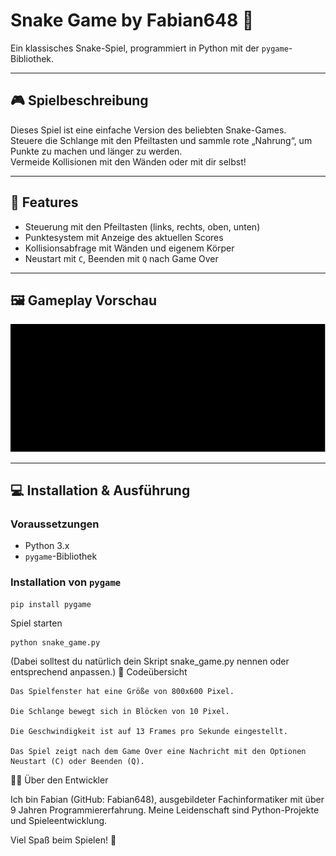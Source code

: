 # Snake Game by Fabian648 🐍

Ein klassisches Snake-Spiel, programmiert in Python mit der `pygame`-Bibliothek.

---

## 🎮 Spielbeschreibung

Dieses Spiel ist eine einfache Version des beliebten Snake-Games.  
Steuere die Schlange mit den Pfeiltasten und sammle rote „Nahrung“, um Punkte zu machen und länger zu werden.  
Vermeide Kollisionen mit den Wänden oder mit dir selbst!

---

## 🚀 Features

- Steuerung mit den Pfeiltasten (links, rechts, oben, unten)
- Punktesystem mit Anzeige des aktuellen Scores
- Kollisionsabfrage mit Wänden und eigenem Körper
- Neustart mit `C`, Beenden mit `Q` nach Game Over

---

## 🖼️ Gameplay Vorschau

![Snake Gameplay](media/Animation.gif)

---

## 💻 Installation & Ausführung

### Voraussetzungen

- Python 3.x
- `pygame`-Bibliothek

### Installation von `pygame`

```bash
pip install pygame
```
Spiel starten
```
python snake_game.py
```
(Dabei solltest du natürlich dein Skript snake_game.py nennen oder entsprechend anpassen.)
📝 Codeübersicht

    Das Spielfenster hat eine Größe von 800x600 Pixel.

    Die Schlange bewegt sich in Blöcken von 10 Pixel.

    Die Geschwindigkeit ist auf 13 Frames pro Sekunde eingestellt.

    Das Spiel zeigt nach dem Game Over eine Nachricht mit den Optionen Neustart (C) oder Beenden (Q).

🧑‍💻 Über den Entwickler

Ich bin Fabian (GitHub: Fabian648), ausgebildeter Fachinformatiker mit über 9 Jahren Programmiererfahrung.
Meine Leidenschaft sind Python-Projekte und Spieleentwicklung.

Viel Spaß beim Spielen! 🎉
